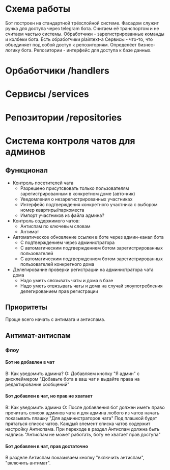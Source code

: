 # Схема работы
Бот построен на стандартной трёхслойной системе.
Фасадом служит ручка для доступа через telegram бота. Считаем её транспортом и не считаем частью системы.
Обработчики - зарегистрированные команды и колбеки бота. Есть обработчики plaintext-a
Сервисы - что-то, что объединяет под собой доступ к репозиториям. Определёет бизнес-логику бота.
Репозитории - интерфейс для доступа к базе данных.

# Орбаботчики /handlers


# Сервисы /services


# Репозитории /repositories

# Система контроля чатов для админов
## Функционал
* Контроль посетителей чата
    * Разрешено присутсвовать только пользователям зарегистрированным в конкретном доме (авто-кик)
    * Уведомления о незарегистрированных участниках
    * Интерфейс подтверждения конкретного участника с выбором номер квартиры/паркоместа
    * Импорт участников из файла админа?
* Контроль содержимого чатов:
    * Антиспам по ключевым словам
    * Антимат
* Автоматическое обновление ссылки в боте через админ-канал бота
    * С подтверждением через администратора
    * C автоматическим подтверждением ботом зарегистрированных пользователей
    * C автоматическим подтверждением ботом зарегистрированных пользователей конкретного дома
* Делегирование проверки регистрации на администратора чата дома
    * Надо уметь связывать чаты и дома в базе
    * Надо уметь отвязывать чаты и дома на случай злоупотребления делегированием прав регистрации

## Приоритеты
Проще всего начать с антимата и антиспама. 

## Антимат-антиспам
### Флоу
#### Бот не добавлен в чат
В: Как уведомить админа?
О: Добавляем кнопку "Я админ" с дисклеймером "Добавьте бота в ваш чат и выдайте права на редактирование сообщений"
#### Бот добавлен в чат, но прав не хватает
В: Как уведомить админа
О: После добавления бот должен иметь право прочитать список админов чата и для админа любого из чатов начать показывать плашку "Для администраторов чата"
    Под плашкой будет прятаться список чатов. Каждый элемент списка чатов содержит настройку Антиспама.
    При переходе в раздел Антиспам должна быть надпись "Антиспам не может работать, боту не хватает прав доступа"
#### Бот добавлен в чат, прав достаточно
В разделе Антиспам показываем кнопку "включить антиспам", "включить антимат".
